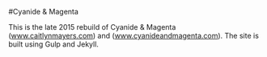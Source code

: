 #Cyanide & Magenta

This is the late 2015 rebuild of Cyanide & Magenta (www.caitlynmayers.com) and (www.cyanideandmagenta.com). The site is built using Gulp and Jekyll.

